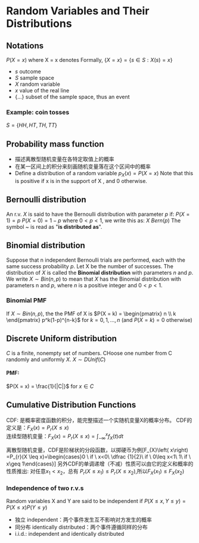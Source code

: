 # Random Variables and Their Distributions

## Notations
$P(X = x)$ where X = x denotes
Formally, $\{X = x\} = \{s \in S: X(s) = x\}$

+ $s$ outcome
+ $S$ sample space
+ $X$ random variable
+ $x$ value of the real line
+ {...} subset of the sample space, thus an event

### Example: coin tosses
$S = \{HH, HT, TH, TT\}$

## Probability mass function
+ 描述离散型随机变量在各特定取值上的概率
+ 在某一区间上的积分来刻画随机变量落在这个区间中的概率
+ Define a distribution of a random variable
$p_X (x) = P (X = x)$
Note that this is positive if x is in the support of X , and 0 otherwise.

## Bernoulli distribution
An r.v. $X$ is said to have the Bernoulli distribution with parameter $p$ if:
$P(X = 1) = p$
$P(X = 0) = 1 - p$
where $0<p<1$, we write this as:
$X ~ Bern(p)$
The symbol ~ is read as "**is distributed as**".

## Binomial distribution
Suppose that n independent Bernoulli trials are performed, each with the same success probability $p$. Let X be the number of successes. The distribution of $X$ is called the **Binomial distribution** with parameters $n$ and $p$. We write
$X ∼Bin(n,p)$
to mean that $X$ has the Binomial distribution with parameters n and $p$, where $n$ is a positive integer and $0 <p <1$.

### Binomial PMF
If $X ∼ Bin(n,p)$, the the PMF of X is
$P(X = k) = \begin{pmatrix} n \\ k \end{pmatrix} p^k(1-p)^{n-k}$
for $k = 0,1, ..., n$ (and $P (X = k ) = 0$ otherwise)

## Discrete Uniform distribution
$C$ is a finite, nonempty set of numbers. CHoose one number from C randomly and uniformly $X$.
$X ∼DUnif(C)$

#### PMF:
$P(X = x) = \frac{1}{|C|}$
for $x \in C$

## Cumulative Distribution Functions
CDF: 是概率密度函数的积分，能完整描述一个实随机变量X的概率分布。
CDF的定义是：$F_{X}\left( x\right) =P_{r}(X \leq x)$  
连续型随机变量：$F_{X}\left( x\right) =P_{r}(X \leq x)=\int ^{x}_{-\infty }f_{X}\left( t\right) dt$

离散型随机变量，CDF是阶梯状的分段函数，以掷硬币为例\[F_{X}\left( x\right) =P_{r}(X \leq x)=\begin{cases}0 \ if \ x<0\\ \dfrac {1}{2}\ if \ 0\leq x<1\\ 1\ if \ x\geq 1\end{cases}\]
另外CDF的单调递增（不减）性质可以由它的定义和概率的性质推出: 对任意$x_1 < x_2$，总有 $P_{r}(X \leq x_1)\leq P_{r}(X \leq x_2)$,所以$F_{X}\left( x_1\right)\leq F_{X}\left( x_2\right)$

### Independence of two r.v.s
Random variables X and Y are said to be independent if
$P(X\leq x,Y\leq y)=P(X\leq x)P(Y\leq y)$
+ 独立 independent：两个事件发生互不影响对方发生的概率
+ 同分布 identically distributed：两个事件遵循同样的分布
+ i.i.d.: independent and identically distributed
